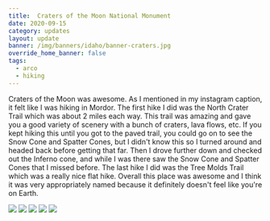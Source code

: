 ```yaml
---
title:  Craters of the Moon National Monument
date: 2020-09-15
category: updates
layout: update
banner: /img/banners/idaho/banner-craters.jpg
override_home_banner: false
tags:
  - arco
  - hiking
---
```


Craters of the Moon was awesome. As I mentioned in my instagram caption, it felt like I was hiking in Mordor. The first hike I did was the North Crater Trail which was about 2 miles each way. This trail was amazing and gave you a good variety of scenery with a bunch of craters, lava flows, etc. If you kept hiking this until you got to the paved trail, you could go on to see the Snow Cone and Spatter Cones, but I didn't know this so I turned around and headed back before getting that far. Then I drove further down and checked out the Inferno cone, and while I was there saw the Snow Cone and Spatter Cones that I missed before. The last hike I did was the Tree Molds Trail which was a really nice flat hike. Overall this place was awesome and I think it was very appropriately named because it definitely doesn't feel like you're on Earth.

<div class="img-slider">
    <img src="{{ site.cdn }}/img/updates/idaho/craters-of-the-moon/craters1.jpg">
    <img src="{{ site.cdn }}/img/updates/idaho/craters-of-the-moon/craters2.jpg">
    <img src="{{ site.cdn }}/img/updates/idaho/craters-of-the-moon/craters3.jpg">
    <img src="{{ site.cdn }}/img/updates/idaho/craters-of-the-moon/craters4.jpg">
    <img src="{{ site.cdn }}/img/updates/idaho/craters-of-the-moon/craters5.jpg">
</div>
